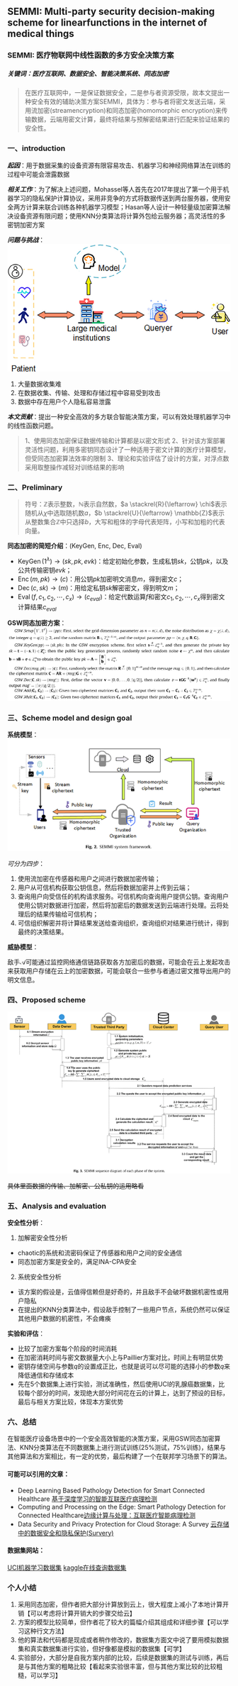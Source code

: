 ## SEMMI: Multi-party security decision-making scheme for linearfunctions in the internet of medical things

### SEMMI: 医疗物联网中线性函数的多方安全决策方案

##### 关键词：医疗互联网、数据安全、智能决策系统、同态加密

> 在医疗互联网中，一是保证数据安全，二是参与者资源受限，故本文提出一种安全有效的辅助决策方案SEMMI，具体为：参与者将密文发送云端，采用流加密(streamencryption)和同态加密(homomorphic encryption)来传输数据，云端用密文计算，最终将结果与预解密结果进行匹配来验证结果的安全性。
> 
### 一、introduction

***起因***：用于数据采集的设备资源有限容易攻击、机器学习和神经网络算法在训练的过程中可能会泄露数据

***相关工作***：为了解决上述问题，Mohassel等人首先在2017年提出了第一个用于机器学习的隐私保护计算协议，采用非竞争的方式将数据传送到两台服务器，使用安全两方计算来联合训练各种机器学习模型；Hasan等人设计一种轻量级加密算法解决设备资源有限问题；使用KNN分类算法将计算外包给云服务器；高灵活性的多密钥加密方案

***问题与挑战***：
![医疗物联网框架图](https://raw.githubusercontent.com/Tao-Wang12/Daily-Notes/main/images/8lmyaxJBRXAWdX8f.png)
 1. 大量数据收集难
 2. 在数据收集、传输、处理和存储过程中容易受到攻击
 3. 数据中存在用户个人隐私容易泄露
 
***本文贡献***：提出一种安全高效的多方联合智能决策方案，可以有效处理机器学习中的线性函数问题。
> 1、使用同态加密保证数据传输和计算都是以密文形式
> 2、针对该方案部署灵活性问题，利用多密钥同态设计了一种适用于密文计算的医疗计算模型，但受同态加密算法效率的限制
> 3、理论和实验评估了设计的方案，对浮点数采用取整操作减轻对训练结果的影响

### 二、Preliminary

> 符号：$\mathbb{Z}$表示整数，$\mathbb{N}$表示自然数，$a \stackrel{R}{\leftarrow} \chi$表示随机从$\chi$中选取随机数$a$，$b \stackrel{U}{\leftarrow} \mathbb{Z}$表示从整数集合$\mathbb{Z}$中只选择$b$，大写和粗体的字母代表矩阵，小写和加粗的代表向量。

**同态加密的简短介绍**：(KeyGen, Enc, Dec, Eval)

 -  $\operatorname{KeyGen}\left(1^{\lambda}\right) \rightarrow(sk, pk, evk)$：给定初始化参数，生成私钥$sk$，公钥$pk$，以及公共传输密钥$evk$；
 - $\operatorname{Enc}(m, p k) \rightarrow(c)$：用公钥$pk$加密明文消息$m$，得到密文$c$；
 - $\operatorname{Dec}(c, s k) \rightarrow(m)$：用给定私钥$sk$解密密文，得到明文$m$；
 - $\operatorname{Eval}\left(f, c_{1}, c_{2}, \cdots, c_{x}\right) \rightarrow\left(c_{e v a l}\right)$：给定代数运算$f$和密文$c_{1}, c_{2}, \cdots, c_{x}$得到密文计算结果$c_{e v a l}$
 
 **GSW同态加密方案**：
 ![GSW同态加密方案的简单介绍](https://raw.githubusercontent.com/Tao-Wang12/Daily-Notes/main/images/lw9sGQ50keQ8H8I8.png)

### 三、Scheme model and design goal

**系统模型**：
![系统模型](https://raw.githubusercontent.com/Tao-Wang12/Daily-Notes/main/images/pFNDANVqEUH0RM4c.png)

 *可分为四步*：
 1. 使用流加密在传感器和用户之间进行数据加密传输；
 2. 用户从可信机构获取公钥信息，然后将数据加密并上传到云端；
 3. 查询用户向受信任的机构请求服务。可信机构向查询用户提供公钥。查询用户使用公钥对数据进行加密，然后将加密后的数据发送到云端进行处理。云将处理后的结果传输给可信机构；
 4. 可信组织解密并将计算结果发送给查询组织，查询组织对结果进行统计，得到最终的决策结果。
 
 **威胁模型**：

敌手$\mathscr{A}$可能通过监控网络通信链路获取各方加密后的数据，可能会在云上发起攻击来获取用户存储在云上的加密数据，可能会联合一些参与者通过密文推导出用户的明文信息。

### 四、Proposed scheme

![方案各阶段执行顺序](https://raw.githubusercontent.com/Tao-Wang12/Daily-Notes/main/images/H8ONeysGbczeHJaL.png)

~~具体里面数据的传输、加解密、公私钥的运用略看~~

### 五、Analysis and evaluation

**安全性分析**：

 1. 加解密安全性分析
 - chaotic的系统和流密码保证了传感器和用户之间的安全通信
 - 同态加密方案是安全的，满足INA-CPA安全
  2. 系统安全性分析
 - 该方案的假设是，云值得信赖但是好奇的，并且敌手不会破坏数据机密性或用户隐私
 - 在提出的KNN分类算法中，假设敌手控制了一些用户节点，系统仍然可以保证其他用户数据的机密性，不会瘫痪

**实验和评估**：

 - 比较了加密方案每个阶段的时间消耗
 - 在加密消耗时间与密文数据量大小上与Paillier方案对比，时间上有明显优势
 - 密钥存储空间与参数$q$的设置成正比，也就是说可以尽可能的选择小的参数$q$来降低通信和存储成本
 - 先在5个数据集上进行实验，测试准确性，然后使用UCI的乳腺癌数据集，比较每个部分的时间，发现绝大部分时间花在云的计算上，达到了预设的目标，最后与相关方案比较，体现本方案优势

### 六、总结

在智能医疗设备场景中的一个安全高效智能的决策方案，采用GSW同态加密算法、KNN分类算法在不同数据集上进行测试训练(25%测试，75%训练)，结果与其他算法和方案相比，有一定的优势，最后构建了一个在联邦学习场景下的算法。

#### **可能可以引用的文章**：
 - Deep Learning Based Pathology Detection for Smart Connected Healthcare [基于深度学习的智能互联医疗病理检测](https://ieeexplore.ieee.org/document/9165267)
 - Computing and Processing on the Edge: Smart Pathology Detection for Connected Healthcare[边缘计算与处理：互联医疗智能病理检测](https://ieeexplore.ieee.org/document/8933558)
 - Data Security and Privacy Protection for Cloud Storage: A Survey [云存储中的数据安全和隐私保护(Survery)](https://ieeexplore.ieee.org/document/9142202)

#### **数据集网站**：
[UCI机器学习数据集](https://archive.ics.uci.edu/ml/datasets.php)
[kaggle在线查询数据集](https://www.kaggle.com/datasets)

### 个人小结

 1. 采用同态加密，但作者把大部分计算放到云上，很大程度上减小了本地计算开销【可以考虑将计算开销大的步骤交给云】
 2. 方案的模型比较简单，但作者花了较大的篇幅介绍其组成和详细步骤【可以学习这种行文方法】
 3. 他的算法和代码都是现成或者稍作修改的，数据集方面文中说了要用模拟数据集和真实数据集进行实验，但好像都是模拟的数据集【可学】
 4. 实验部分，大部分是自我方案内部的比较，后续是数据集的测试与训练，再后是与其他方案的粗略比较【看起来实验很丰富，但与其他方案比较的比较粗糙，可以学习】

<!--stackedit_data:
eyJoaXN0b3J5IjpbLTQyNTczMDkyNiwxMDM1ODQ5MjE0XX0=
-->